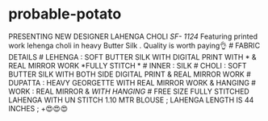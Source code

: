 # probable-potato
PRESENTING NEW DESIGNER LAHENGA CHOLI                      *SF- 1124*  Featuring printed work lehenga choli in heavy Butter Silk . Quality is worth paying👌   # FABRIC DETAILS  # LEHENGA :  SOFT  BUTTER SILK WITH DIGITAL PRINT WITH * &amp; REAL MIRROR WORK  *FULLY STITCH * # INNER : SILK # CHOLI         :  SOFT BUTTER SILK WITH BOTH SIDE DIGITAL PRINT &amp; REAL MIRROR WORK # DUPATTA   :  HEAVY GEORGETTE WITH REAL MIRROR WORK &amp; HANGING # WORK : REAL MIRROR  &amp; *WITH HANGING*  # FREE SIZE FULLY STITCHED  LAHENGA WITH UN STITCH 1.10 MTR BLOUSE ; LAHENGA LENGTH IS 44 INCHES ;   +😍😍😍
